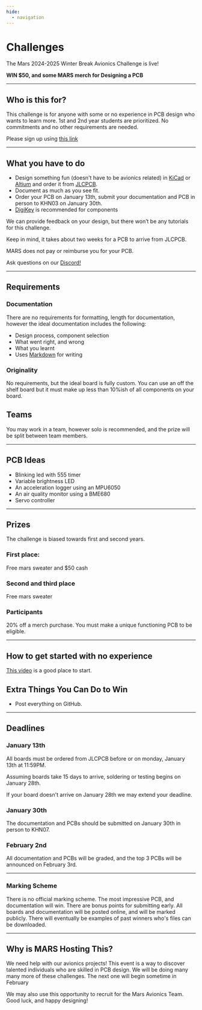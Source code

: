 ```yaml
---
hide:
  - navigation
---
```


# Challenges

The Mars 2024-2025 Winter Break Avionics Challenge is live!

**WIN $50, and some MARS merch for Designing a PCB**

---

## Who is this for?

This challenge is for anyone with some or no experience in PCB design who wants to learn more. 1st and 2nd year students are prioritized. No commitments and no other requirements are needed.

Please sign up using [this link](https://docs.google.com/forms/d/e/1FAIpQLSdvOUBgUmTJmOR8HCJTWi-2iwKz4vOlpNkXhPdT7K4GSJgenw/viewform?usp=sf_link)

---

## What you have to do

- Design something fun (doesn't have to be avionics related) in [KiCad](https://www.kicad.org/) or [Altium](https://www.altium.com/) and order it from [JLCPCB](https://jlcpcb.com/).
- Document as much as you see fit.
- Order your PCB on January 13th, submit your documentation and PCB in person to KHN03 on January 30th.
- [DigiKey](https://www.digikey.ca/) is recommended for components

We can provide feedback on your design, but there won’t be any tutorials for this challenge.  

Keep in mind, it takes about two weeks for a PCB to arrive from JLCPCB.

MARS does not pay or reimburse you for your PCB.

Ask questions on our [Discord!](https://discord.com/invite/BaQZkd2TKj)

---

## Requirements

### Documentation

There are no requirements for formatting, length for documentation, however the ideal documentation includes the following:

- Design process, component selection
- What went right, and wrong
- What you learnt
- Uses [Markdown](https://www.markdownguide.org/) for writing

### Originality

No requirements, but the ideal board is fully custom. You can use an off the shelf board but it must make up less than 10%ish of all components on your board.

## Teams

You may work in a team, however solo is recommended, and the prize will be split between team members.

---

## PCB Ideas

- Blinking led with 555 timer
- Variable brightness LED
- An acceleration logger using an MPU6050
- An air quality monitor using a BME680
- Servo controller

---

## Prizes 

The challenge is biased towards first and second years.

### First place:

Free mars sweater and $50 cash

### Second and third place

Free mars sweater

### Participants

20% off a merch purchase. You must make a unique functioning PCB to be eligible.

---

## How to get started with no experience

[This video](https://www.youtube.com/watch?v=3E5REDAQk_A) is a good place to start.

## Extra Things You Can Do to Win

- Post everything on GitHub.

---

## Deadlines

### January 13th

All boards must be ordered from JLCPCB before or on monday, January 13th at 11:59PM.

Assuming boards take 15 days to arrive, soldering or testing begins on January 28th.

If your board doesn't arrive on January 28th we may extend your deadline.

### January 30th

The documentation and PCBs should be submitted on January 30th in person to KHN07.

### February 2nd

All documentation and PCBs will be graded, and the top 3 PCBs will be announced on February 3rd.

---

### Marking Scheme

There is no official marking scheme. The most impressive PCB, and documentation will win. There are bonus points for submitting early. All boards and documentation will be posted online, and will be marked publicly. There will eventually be examples of past winners who's files can be downloaded. 

---

## Why is MARS Hosting This?

We need help with our avionics projects! This event is a way to discover talented individuals who are skilled in PCB design. We will be doing many many more of these challenges. The next one will begin sometime in February

We may also use this opportunity to recruit for the Mars Avionics Team.  
Good luck, and happy designing!
